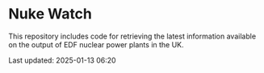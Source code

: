 # Nuke Watch

This repository includes code for retrieving the latest information available on the output of EDF nuclear power plants in the UK.

Last updated: 2025-01-13 06:20